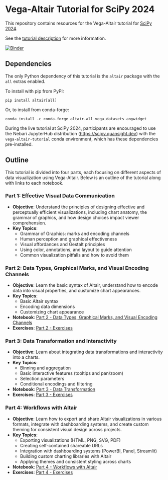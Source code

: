 # Vega-Altair Tutorial for SciPy 2024
This repository contains resources for the Vega-Altair tutorial for [SciPy 2024](https://www.scipy2024.scipy.org/).

See the [tutorial description](https://cfp.scipy.org/2024/talk/CLKG8E/) for more information.

[![Binder](https://mybinder.org/badge_logo.svg)](https://mybinder.org/v2/gh/vega/SciPy2024-Altair-Tutorial/HEAD)

## Dependencies
The only Python dependency of this tutorial is the `altair` package with the `all` extras enabled.

To install with pip from PyPI:
```
pip install altair[all]
```

Or, to install from conda-forge:
```
conda install -c conda-forge altair-all vega_datasets anywidget
```

During the live tutorial at SciPy 2024, participants are encouraged to use the Nebari JupyterHub distribution (https://scipy.quansight.dev) with the `vega-altair-tutorial` conda environment, which has these dependencies pre-installed.

## Outline
This tutorial is divided into four parts, each focusing on different aspects of data visualization using Vega-Altair. Below is an outline of the tutorial along with links to each notebook.

### Part 1: Effective Visual Data Communication
- **Objective**: Understand the principles of designing effective and perceptually efficient visualizations, including chart anatomy, the grammar of graphics, and how design choices impact viewer comprehension.
- **Key Topics**:
  - Grammar of Graphics: marks and encoding channels
  - Human perception and graphical effectiveness
  - Visual affordances and Gestalt principles
  - Using color, annotations, and layout to guide attention
  - Common visualization pitfalls and how to avoid them

### Part 2: Data Types, Graphical Marks, and Visual Encoding Channels
- **Objective**: Learn the basic syntax of Altair, understand how to encode data into visual properties, and customize chart appearances.
- **Key Topics**:
  - Basic Altair syntax
  - Encoding data dimensions
  - Customizing chart appearance
- **Notebook**: [Part 2 - Data Types, Graphical Marks, and Visual Encoding Channels](part2/Part%202%20-%20Data%20Types%2C%20Graphical%20Marks%2C%20and%20Visual%20Encoding%20Channels.ipynb)
- **Exercises**: [Part 2 - Exercises](part2/Part%202%20-%20Exercises.ipynb)

### Part 3: Data Transformation and Interactivity
- **Objective**: Learn about integrating data transformations and interactivity into a charts.
- **Key Topics**:
  - Binning and aggregation
  - Basic interactive features (tooltips and pan/zoom)
  - Selection parameters
  - Conditional encodings and filtering
- **Notebook**: [Part 3 - Data Transformation](part3/Part%203%20-%20Data%20Transformation%20and%20Interaction.ipynb)
- **Exercises**: [Part 3 - Exercises](part3/Part%203%20-%20Exercises.ipynb)

### Part 4: Workflows with Altair
- **Objective**: Learn how to export and share Altair visualizations in various formats, integrate with dashboarding systems, and create custom theming for consistent visual design across projects.
- **Key Topics**:
  - Exporting visualizations (HTML, PNG, SVG, PDF)
  - Creating self-contained shareable URLs
  - Integration with dashboarding systems (PowerBI, Panel, Streamlit)
  - Building custom charting libraries with Altair
  - Applying themes and consistent styling across charts
- **Notebook**: [Part 4 - Workflows with Altair](part4/Part%204%20-%20Workflows%20with%20Altair.ipynb)
- **Exercises**: [Part 4 - Exercises](part4/Part%204%20-%20Exercises.ipynb)

